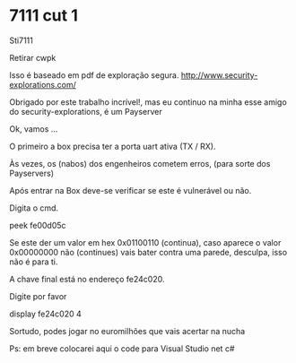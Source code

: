 # 7111 cut 1
Sti7111

Retirar cwpk

Isso é baseado em pdf de exploração segura. http://www.security-explorations.com/

Obrigado por este trabalho incrível!, mas eu continuo na minha esse amigo do security-explorations, é um Payserver

Ok, vamos ...

O primeiro a box precisa ter a porta uart ativa (TX / RX).

Às vezes, os (nabos) dos engenheiros cometem erros,  (para sorte dos Payservers)

Após entrar na Box deve-se verificar se este é vulnerável ou não.

Digita o cmd.

peek fe00d05c

Se este der um valor em hex  0x01100110 (continua), caso aparece o valor 0x00000000 não (continues) vais bater contra uma parede, desculpa, isso não é para ti.

A chave final está no endereço fe24c020. 

Digite por favor

display fe24c020 4

Sortudo, podes jogar no euromilhões que vais acertar na nucha

 Ps: em breve colocarei aqui o code para Visual Studio net c#
